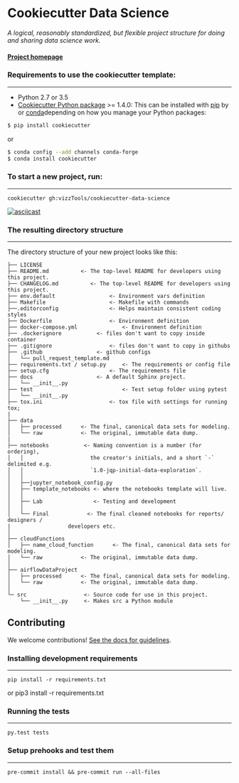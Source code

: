 # Cookiecutter Data Science

_A logical, reasonably standardized, but flexible project structure for doing and sharing data science work._


#### [Project homepage](http://vizzTools.github.io/cookiecutter-data-science/)


### Requirements to use the cookiecutter template:
-----------
 - Python 2.7 or 3.5
 - [Cookiecutter Python package](http://cookiecutter.readthedocs.org/en/latest/installation.html) >= 1.4.0: This can be installed with [pip]() by or [conda]()depending on how you manage your Python packages:

``` bash
$ pip install cookiecutter
```

or

``` bash
$ conda config --add channels conda-forge
$ conda install cookiecutter
```


### To start a new project, run:
------------

    cookiecutter gh:vizzTools/cookiecutter-data-science


[![asciicast](https://asciinema.org/a/244658.svg)](https://asciinema.org/a/244658)


### The resulting directory structure
------------

The directory structure of your new project looks like this:

```
├── LICENSE
├── README.md          <- The top-level README for developers using this project.
├── CHANGELOG.md          <- The top-level README for developers using this project.
├── env.default  				<- Environment vars definition
├── Makefile           			<- Makefile with commands
├──.editorconfig				<- Helps maintain consistent coding styles
├── Dockerfile         			<- Environment definition
├── docker-compose.yml  			<- Environment definition
├── .dockerignore  			<- files don't want to copy inside container
├── .gitignore  				<- files don't want to copy in githubs
├── .github  				<- github configs
│   └── pull_request_template.md
├── requirements.txt / setup.py   	<- The requirements or config file
├── setup.cfg   				<- The requirements file
├── docs 					<- A default Sphinx project.
│   └── __init__.py
├── test                			<- Test setup folder using pytest
│   └── __init__.py
├── tox.ini            			<- tox file with settings for running tox;
|
├── data
│   ├── processed      <- The final, canonical data sets for modeling.
│   └── raw            <- The original, immutable data dump.
|
├── notebooks           <- Naming convention is a number (for ordering),
│   │                     the creator's initials, and a short `-` delimited e.g.
│   │                     `1.0-jqp-initial-data-exploration`.
│   │
│   ├──jupyter_notebook_config.py
│   ├── template_notebooks <- where the notebooks template will live.
│   │
│   ├── Lab                <- Testing and development
│   │
│   └── Final            <- The final cleaned notebooks for reports/ designers /
|				   developers etc.
│
├── cloudFunctions
│   ├── name_cloud_function      <- The final, canonical data sets for modeling.
│   └── raw            <- The original, immutable data dump.
│
├── airflowDataProject
│   ├── processed      <- The final, canonical data sets for modeling.
│   └── raw            <- The original, immutable data dump.
│
└─ src                  <- Source code for use in this project.
    └── __init__.py     <- Makes src a Python module

```

## Contributing

We welcome contributions! [See the docs for guidelines](https://vizzTools.github.io/cookiecutter-data-science/#contributing).

### Installing development requirements
------------

    pip install -r requirements.txt
or
    pip3 install -r requirements.txt

### Running the tests
------------

    py.test tests

### Setup prehooks and test them
------------

    pre-commit install && pre-commit run --all-files
